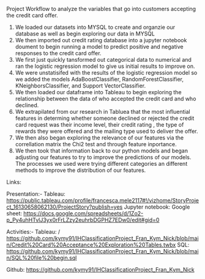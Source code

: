 Project Workflow to analyze the variables that go into customers accepting the credit card offer.

1. We loaded our datasets into MYSQL to create and organzie our database as well as begin exploring our data in MYSQL
2. We then imported out credit rating database into a jupyter notebook doument to begin running a model to predict positive and negative responses to the credit card offer.
3. We first just quickly tansformed out categorical data to numerical and ran the logistic regression model to give us initial results to improve on.
4. We were unstatisifed with the results of the logistic regression model  so we added the models AdaBoostClassifier, RandomForestClassifier, KNeighborsClassifier, and Support VectorClassifier.
5. We then loaded our dataframe into Tableau to begin exploring the relationship between the data of who accepted the credit card and who declined.
6. We extrapilated from our research in Tabluea that the most influential features in determing whether someone declined or rejected the credit card request was their income level, their credit rating , the type of rewards they were offered and the mailing type used to deliver the offer. 
7.  We then also began exploring the relevance of our features via the correllation matrix the Chi2 test and through feature inportance.
8. We then took that information back to our python models and began adjusting our features to try to improve the predictions of our models. The processes we used were trying different categories an different methods to improve the distribution of our features.




Links: 

Presentation:-
Tableau: https://public.tableau.com/profile/francesca.mele2117#!/vizhome/StoryProject_16130658062130/ProjectStory?publish=yes
Jupyter notebook: 
Google sheet: https://docs.google.com/spreadsheets/d/1Zo2-p_Py4uhHTvlJ3yx0rFrLZzy2euhrbDGPHZ7EDw0/edit#gid=0


Activities:-
Tableau: / https://github.com/kymy91/IHClassificationProject_Fran_Kym_Nick/blob/main/Credit%20Card%20Acceptance%20Exploration%20Tables.twbx
SQL: https://github.com/kymy91/IHClassificationProject_Fran_Kym_Nick/blob/main/SQL%20file%20begin.sql

Github: https://github.com/kymy91/IHClassificationProject_Fran_Kym_Nick